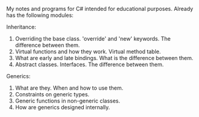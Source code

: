 My notes and programs for C# intended for educational purposes. Already has the following modules:

Inheritance:
1. Overriding the base class. 'override' and 'new' keywords. The difference between them.
2. Virtual functions and how they work. Virtual method table.
3. What are early and late bindings. What is the difference between them.
4. Abstract classes. Interfaces. The difference between them. 

Generics:
1. What are they. When and how to use them.
2. Constraints on generic types.
3. Generic functions in non-generic classes.
4. How are generics designed internally.